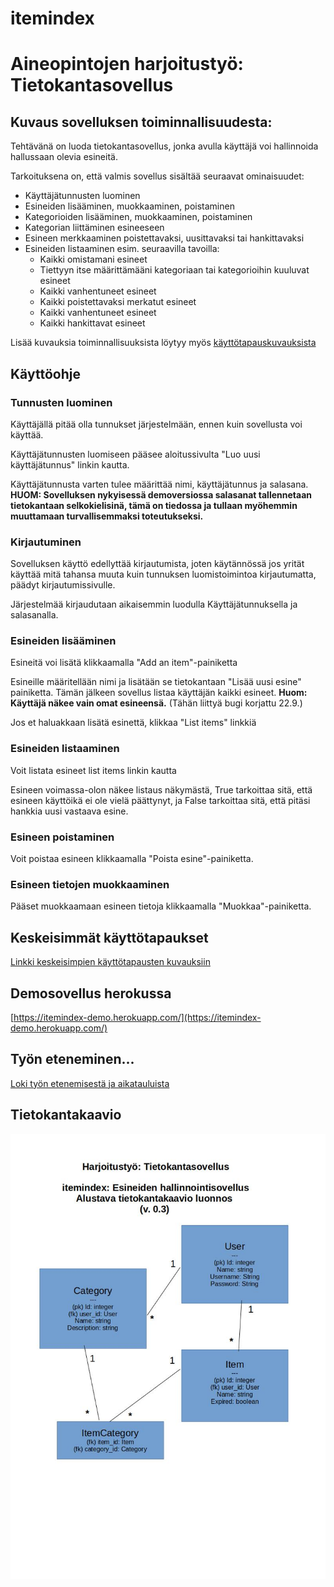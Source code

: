 # itemindex

# Aineopintojen harjoitustyö: Tietokantasovellus

## Kuvaus sovelluksen toiminnallisuudesta:

Tehtävänä on luoda tietokantasovellus, jonka avulla käyttäjä voi hallinnoida hallussaan olevia esineitä.

Tarkoituksena on, että valmis sovellus sisältää seuraavat ominaisuudet:
- Käyttäjätunnusten luominen
- Esineiden lisääminen, muokkaaminen, poistaminen
- Kategorioiden lisääminen, muokkaaminen, poistaminen
- Kategorian liittäminen esineeseen
- Esineen merkkaaminen poistettavaksi, uusittavaksi tai hankittavaksi
- Esineiden listaaminen esim. seuraavilla tavoilla:
  - Kaikki omistamani esineet
  - Tiettyyn itse määrittämääni kategoriaan tai kategorioihin kuuluvat esineet
  - Kaikki vanhentuneet esineet
  - Kaikki poistettavaksi merkatut esineet
  - Kaikki vanhentuneet esineet
  - Kaikki hankittavat esineet

Lisää kuvauksia toiminnallisuuksista löytyy myös [käyttötapauskuvauksista](./documentation/use_cases.md)


## Käyttöohje

### Tunnusten luominen

Käyttäjällä pitää olla tunnukset järjestelmään, ennen kuin sovellusta voi käyttää.

Käyttäjätunnusten luomiseen pääsee aloitussivulta "Luo uusi käyttäjätunnus" linkin kautta.

Käyttäjätunnusta varten tulee määrittää nimi, käyttäjätunnus ja salasana. **HUOM: Sovelluksen nykyisessä demoversiossa salasanat tallennetaan tietokantaan selkokielisinä, tämä on tiedossa ja tullaan myöhemmin muuttamaan turvallisemmaksi toteutukseksi.**

### Kirjautuminen

Sovelluksen käyttö edellyttää kirjautumista, joten käytännössä jos yrität käyttää mitä tahansa muuta kuin tunnuksen luomistoimintoa kirjautumatta, päädyt kirjautumissivulle.

Järjestelmää kirjaudutaan aikaisemmin luodulla Käyttäjätunnuksella ja salasanalla.

### Esineiden lisääminen

Esineitä voi lisätä klikkaamalla "Add an item"-painiketta

Esineille määritellään nimi ja lisätään se tietokantaan "Lisää uusi esine" painiketta. Tämän jälkeen sovellus listaa käyttäjän kaikki esineet. **Huom: Käyttäjä näkee vain omat esineensä.** (Tähän liittyä bugi korjattu 22.9.)

Jos et haluakkaan lisätä esinettä, klikkaa "List items" linkkiä

### Esineiden listaaminen

Voit listata esineet list items linkin kautta

Esineen voimassa-olon näkee listaus näkymästä, True tarkoittaa sitä, että esineen käyttöikä ei ole vielä päättynyt, ja False tarkoittaa sitä, että pitäsi hankkia uusi vastaava esine.

### Esineen poistaminen

Voit poistaa esineen klikkaamalla "Poista esine"-painiketta.

### Esineen tietojen muokkaaminen

Pääset muokkaamaan esineen tietoja klikkaamalla "Muokkaa"-painiketta.

## Keskeisimmät käyttötapaukset

[Linkki keskeisimpien käyttötapausten kuvauksiin](./documentation/use_cases.md)

## Demosovellus herokussa

[https://itemindex-demo.herokuapp.com/](https://itemindex-demo.herokuapp.com/)

## Työn eteneminen...

[Loki työn etenemisestä ja aikatauluista](./documentation/progress_log.md)

## Tietokantakaavio

![Kuva tietokantataulusta](./documentation/tietokantakaavio.jpg)
